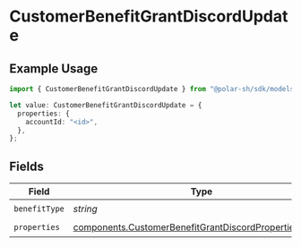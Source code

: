 # CustomerBenefitGrantDiscordUpdate

## Example Usage

```typescript
import { CustomerBenefitGrantDiscordUpdate } from "@polar-sh/sdk/models/components/customerbenefitgrantdiscordupdate.js";

let value: CustomerBenefitGrantDiscordUpdate = {
  properties: {
    accountId: "<id>",
  },
};
```

## Fields

| Field                                                                                                                            | Type                                                                                                                             | Required                                                                                                                         | Description                                                                                                                      |
| -------------------------------------------------------------------------------------------------------------------------------- | -------------------------------------------------------------------------------------------------------------------------------- | -------------------------------------------------------------------------------------------------------------------------------- | -------------------------------------------------------------------------------------------------------------------------------- |
| `benefitType`                                                                                                                    | *string*                                                                                                                         | :heavy_check_mark:                                                                                                               | N/A                                                                                                                              |
| `properties`                                                                                                                     | [components.CustomerBenefitGrantDiscordPropertiesUpdate](../../models/components/customerbenefitgrantdiscordpropertiesupdate.md) | :heavy_check_mark:                                                                                                               | N/A                                                                                                                              |
